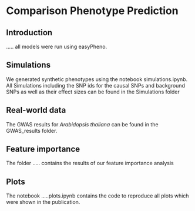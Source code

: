 # Comparison Phenotype Prediction

## Introduction
..... all models were run using easyPheno.

## Simulations
We generated synthetic phenotypes using the notebook simulations.ipynb. All Simulations including the SNP ids for the causal SNPs and background SNPs as well as their effect sizes can be found in the Simulations folder

## Real-world data
The GWAS results for *Arabidopsis thaliana* can be found in the GWAS_results folder.

## Feature importance
The folder ..... contains the results of our feature importance analysis

## Plots
The notebook .....plots.ipynb contains the code to reproduce all plots which were shown in the publication.
